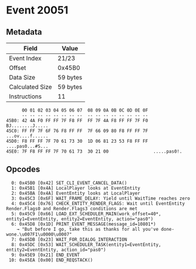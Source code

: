 # Event 20051

## Metadata

| Field           | Value    |
|-----------------|----------|
| Event Index     | 21/23    |
| Offset          | 0x45B0   |
| Data Size       | 59 bytes |
| Calculated Size | 59 bytes |
| Instructions    | 11       |

```
      00 01 02 03 04 05 06 07  08 09 0A 0B 0C 0D 0E 0F
      -- -- -- -- -- -- -- --  -- -- -- -- -- -- -- --
45B0: 42 4A F0 FF FF 7F F8 FF  FF 7F 4A F8 FF FF 7F F0  BJ........J.....
45C0: FF FF 7F 6F 76 F8 FF FF  7F 66 09 80 F8 FF FF 7F  ...ov....f......
45D0: F8 FF FF 7F 70 61 73 30  1D 06 81 23 53 F8 FF FF  ....pas0...#S...
45E0: 7F F8 FF FF 7F 70 61 73  30 21 00                 .....pas0!.     
```

## Opcodes

```
  0: 0x45B0 [0x42] SET_CLI_EVENT_CANCEL_DATA()
  1: 0x45B1 [0x4A] LocalPlayer looks at EventEntity
  2: 0x45BA [0x4A] EventEntity looks at LocalPlayer
  3: 0x45C3 [0x6F] WAIT_FRAME_DELAY: Yield until WaitTime reaches zero
  4: 0x45C4 [0x76] CHECK_ENTITY_RENDER_FLAGS: Wait until EventEntity Render.Flags0 and Render.Flags3 conditions are met
  5: 0x45C9 [0x66] LOAD_EXT_SCHEDULER_MAIN(work_offset=40*, entity1=EventEntity, entity2=EventEntity, action="pas0")
  6: 0x45D8 [0x1D] PRINT_EVENT_MESSAGE(message_id=10801*)
    → "But before I go, take this as thanks for all you've done-wone.\u007F1\u0000\u0007"
  7: 0x45DB [0x23] WAIT_FOR_DIALOG_INTERACTION
  8: 0x45DC [0x53] WAIT_SCHEDULER_TASK(entity1=EventEntity, entity2=EventEntity, action_id="pas0")
  9: 0x45E9 [0x21] END_EVENT
 10: 0x45EA [0x00] END_REQSTACK()
```
